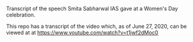 
Transcript of the speech Smita Sabharwal IAS gave at a Women's Day celebration.

This repo has a transcript of the video which, as of June 27, 2020, can be viewed at at https://www.youtube.com/watch?v=t1jwf2dMoc0 
